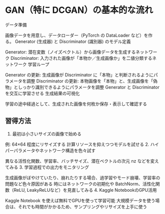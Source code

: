 # GAN（特に DCGAN）の基本的な流れ
データ準備

画像データを用意し、データローダー（PyTorch の DataLoader など）を作る。
Generator (生成器) と Discriminator (識別器) のモデル定義

Generator: 潜在変数（ノイズベクトル）から画像データを生成するネットワーク
Discriminator: 入力された画像が「本物か／生成画像か」を二値分類するネットワーク
学習ループ

Generator の更新: 生成画像が Discriminator に「本物」と判断されるようにパラメータを調整
Discriminator の更新: 本物画像を「本物」と、生成画像を「偽物」としっかり識別できるようにパラメータを調整
Generator と Discriminator を交互に学習させる
生成結果の可視化

学習の途中経過として、生成された画像を何枚か保存・表示して確認する

## 習得方法
1. 最初は小さいサイズの画像で始める

例: 64×64 程度にリサイズする
計算リソースを抑えつつモデルを試せる
2. ハイパーパラメータやネットワーク構造を色々試す

異なる活性化関数、学習率、バッチサイズ、潜在ベクトルの次元 nz などを変えてみる
3. 学習過程での出力をモニタリング

生成画像がぼやけていたり、崩れたりする場合、過学習やモード崩壊、学習率の問題など色々原因がある
時にはネットワークの初期化や BatchNorm、活性化関数（ReLU, LeakyReLUなど）を見直してみる
4. Kaggle NotebookのGPU活用

Kaggle Notebook を使えば無料でGPUを使って学習可能
大規模データを使う場合は、それでも時間がかかるため、サンプリングやリサイズを上手に使う